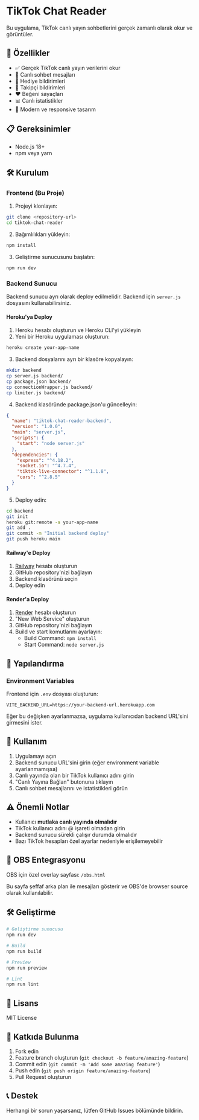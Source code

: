 # TikTok Chat Reader

Bu uygulama, TikTok canlı yayın sohbetlerini gerçek zamanlı olarak okur ve görüntüler.

## 🚀 Özellikler

- ✅ Gerçek TikTok canlı yayın verilerini okur
- 💬 Canlı sohbet mesajları
- 🎁 Hediye bildirimleri
- 👥 Takipçi bildirimleri
- ❤️ Beğeni sayaçları
- 📊 Canlı istatistikler
- 🎨 Modern ve responsive tasarım

## 📋 Gereksinimler

- Node.js 18+ 
- npm veya yarn

## 🛠️ Kurulum

### Frontend (Bu Proje)

1. Projeyi klonlayın:
```bash
git clone <repository-url>
cd tiktok-chat-reader
```

2. Bağımlılıkları yükleyin:
```bash
npm install
```

3. Geliştirme sunucusunu başlatın:
```bash
npm run dev
```

### Backend Sunucu

Backend sunucu ayrı olarak deploy edilmelidir. Backend için `server.js` dosyasını kullanabilirsiniz.

#### Heroku'ya Deploy

1. Heroku hesabı oluşturun ve Heroku CLI'yi yükleyin
2. Yeni bir Heroku uygulaması oluşturun:
```bash
heroku create your-app-name
```

3. Backend dosyalarını ayrı bir klasöre kopyalayın:
```bash
mkdir backend
cp server.js backend/
cp package.json backend/
cp connectionWrapper.js backend/
cp limiter.js backend/
```

4. Backend klasöründe package.json'u güncelleyin:
```json
{
  "name": "tiktok-chat-reader-backend",
  "version": "1.0.0",
  "main": "server.js",
  "scripts": {
    "start": "node server.js"
  },
  "dependencies": {
    "express": "^4.18.2",
    "socket.io": "^4.7.4",
    "tiktok-live-connector": "^1.1.8",
    "cors": "^2.8.5"
  }
}
```

5. Deploy edin:
```bash
cd backend
git init
heroku git:remote -a your-app-name
git add .
git commit -m "Initial backend deploy"
git push heroku main
```

#### Railway'e Deploy

1. [Railway](https://railway.app) hesabı oluşturun
2. GitHub repository'nizi bağlayın
3. Backend klasörünü seçin
4. Deploy edin

#### Render'a Deploy

1. [Render](https://render.com) hesabı oluşturun
2. "New Web Service" oluşturun
3. GitHub repository'nizi bağlayın
4. Build ve start komutlarını ayarlayın:
   - Build Command: `npm install`
   - Start Command: `node server.js`

## 🔧 Yapılandırma

### Environment Variables

Frontend için `.env` dosyası oluşturun:

```env
VITE_BACKEND_URL=https://your-backend-url.herokuapp.com
```

Eğer bu değişken ayarlanmazsa, uygulama kullanıcıdan backend URL'sini girmesini ister.

## 📱 Kullanım

1. Uygulamayı açın
2. Backend sunucu URL'sini girin (eğer environment variable ayarlanmamışsa)
3. Canlı yayında olan bir TikTok kullanıcı adını girin
4. "Canlı Yayına Bağlan" butonuna tıklayın
5. Canlı sohbet mesajlarını ve istatistikleri görün

## ⚠️ Önemli Notlar

- Kullanıcı **mutlaka canlı yayında olmalıdır**
- TikTok kullanıcı adını @ işareti olmadan girin
- Backend sunucu sürekli çalışır durumda olmalıdır
- Bazı TikTok hesapları özel ayarlar nedeniyle erişilemeyebilir

## 🎯 OBS Entegrasyonu

OBS için özel overlay sayfası: `/obs.html`

Bu sayfa şeffaf arka plan ile mesajları gösterir ve OBS'de browser source olarak kullanılabilir.

## 🛠️ Geliştirme

```bash
# Geliştirme sunucusu
npm run dev

# Build
npm run build

# Preview
npm run preview

# Lint
npm run lint
```

## 📄 Lisans

MIT License

## 🤝 Katkıda Bulunma

1. Fork edin
2. Feature branch oluşturun (`git checkout -b feature/amazing-feature`)
3. Commit edin (`git commit -m 'Add some amazing feature'`)
4. Push edin (`git push origin feature/amazing-feature`)
5. Pull Request oluşturun

## 📞 Destek

Herhangi bir sorun yaşarsanız, lütfen GitHub Issues bölümünde bildirin.